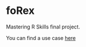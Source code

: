 # foRex

Mastering R Skills final project.

You can find a use case [here](https://ilda-kacerja.github.io/foRex/) 

